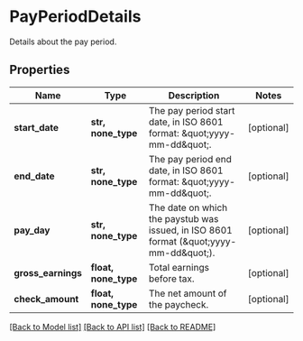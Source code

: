 # PayPeriodDetails

Details about the pay period.
## Properties
Name | Type | Description | Notes
------------ | ------------- | ------------- | -------------
**start_date** | **str, none_type** | The pay period start date, in ISO 8601 format: \&quot;yyyy-mm-dd\&quot;. | [optional] 
**end_date** | **str, none_type** | The pay period end date, in ISO 8601 format: \&quot;yyyy-mm-dd\&quot;. | [optional] 
**pay_day** | **str, none_type** | The date on which the paystub was issued, in ISO 8601 format (\&quot;yyyy-mm-dd\&quot;). | [optional] 
**gross_earnings** | **float, none_type** | Total earnings before tax. | [optional] 
**check_amount** | **float, none_type** | The net amount of the paycheck. | [optional] 

[[Back to Model list]](../README.md#documentation-for-models) [[Back to API list]](../README.md#documentation-for-api-endpoints) [[Back to README]](../README.md)



